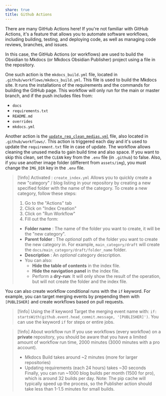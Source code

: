 ```yaml
---
share: true
title: Github Actions
---
```


There are many GitHub Actions here! If you're not familiar with GitHub Actions, it's a feature that allows you to automate software workflows, including building, testing, and deploying code, as well as managing code reviews, branches, and issues.

In this case, the GitHub Actions (or workflows) are used to build the Obsidian to Mkdocs (or Mkdocs Obsidian Publisher) project using a file in the repository.

One such action is the `mkdocs_build.yml` file, located in `.github/workflows/mkdocs_build.yml`. This file is used to build the Mkdocs site. It runs the installations of the requirements and the commands for building the GitHub page. This workflow will only run for the main or master branch, and if the push includes files from:

- `docs`
- `requirements.txt`
- `README.md`
- `overrides`
- `mkdocs.yml`

Another action is the [`update_req_clean_medias.yml`](https://github.com/ObsidianPublisher/follow_template/blob/main/.github/workflows/update_req_clean_medias.yml) file, also located in `.github/workflows/`.
This action is triggered each day and it's used to update the `requirement.txt` file in case of update. The workflow allows cleaning the unused media to gain build time and also space. 
If you want to skip this clean, set the `CLEAN` key from the `.env` file (in `.github`) to false.
Also, if you use another image folder (different from `assets/img`), you must change the `IMG_DIR` key in the `.env` file.


> [!info] Activated : `create_index.yml` Allows you to quickly create a new "category" / blog listing in your repository by creating a new specified folder with the name of the category. To create a new category, follow these steps:
>
> 1. Go to the "Actions" tab
> 2. Click on "Index Creation"
> 3. Click on "Run Workflow"
> 4. Fill out the form:
>
> - **Folder name** : The name of the folder you want to create, it will be the "new category".
> - **Parent folder** : The _optional_ path of the folder you want to create the new category in. For example, `main_category/draft` will create the `docs/main_category/draft/folder_name` folder.
> - **Description** : An _optional_ category description.
> - You can also:
>     - **Hide the table of contents** in the index file.
>     - **Hide the navigation panel** in the index file.
>     - Perform a **dry-run**: It will only show the result of the operation, but will not create the folder and the index file.

You can also create workflow conditional runs with the `if` keyword. For example, you can target merging events by prepending them with `[PUBLISHER]` and create workflows based on pull requests.

> [!info] Using the if keyword Target the merging event name with: `if: startsWith(github.event.head_commit.message, '[PUBLISHER]')`. You can use the keyword `if` for steps or entire jobs.

> [!info] About workflow run 
> If you use workflows (every workflow) on a **private** repository, you should be aware that you have a limited amount of workflow run time, 2000 minutes (3000 minutes with a pro account).
>
> - Mkdocs Build takes around ~2 minutes (more for larger repositories)
> - Updating requirements (each 24 hours) takes ~30 seconds 
> Finally, you can run ~1000 blog builds per month (1500 for pro), which is around 32 builds per day. Note: The pip cache will typically speed up the process, so the Publisher action should take less than 1-1.5 minutes for small builds.